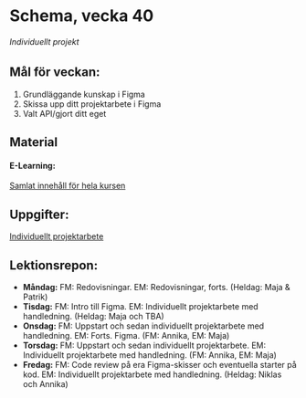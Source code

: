 # Schema, vecka 40

###### Individuellt projekt

## Mål för veckan:
1. Grundläggande kunskap i Figma
2. Skissa upp ditt projektarbete i Figma
3. Valt API/gjort ditt eget

## Material
#### E-Learning:
[Samlat innehåll för hela kursen](https://github.com/Lexicon-Frontend-2024/e-learning-material)

## Uppgifter:
[Individuellt projektarbete]()

## Lektionsrepon:
* **Måndag:** FM: Redovisningar. EM: Redovisningar, forts. (Heldag: Maja & Patrik)
* **Tisdag:** FM: Intro till Figma. EM: Individuellt projektarbete med handledning. (Heldag: Maja och TBA)
* **Onsdag:** FM: Uppstart och sedan individuellt projektarbete med handledning. EM: Forts. Figma. (FM: Annika, EM: Maja)
* **Torsdag:** FM: Uppstart och sedan individuellt projektarbete. EM: Individuellt projektarbete med handledning. (FM: Annika, EM: Maja)
* **Fredag:** FM: Code review på era Figma-skisser och eventuella starter på kod. EM: Individuellt projektarbete med handledning. (Heldag: Niklas och Annika)
